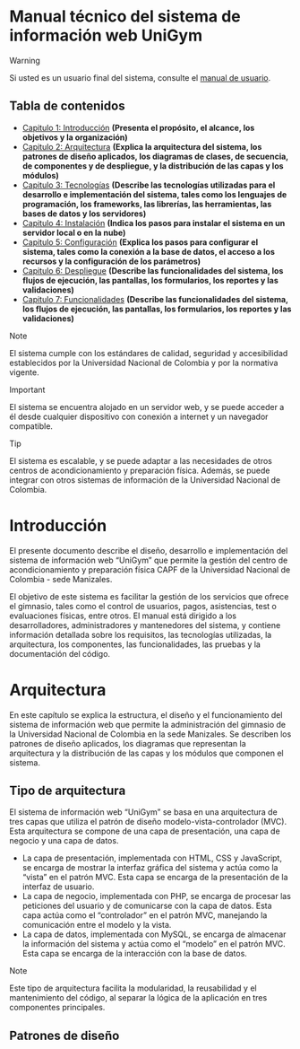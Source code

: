 # Manual técnico del sistema de información web UniGym

> [!WARNING]  
> Si usted es un usuario final del sistema, consulte el [manual de usuario](user.md).

## Tabla de contenidos
- [Capitulo 1: Introducción](#introducción) **(Presenta el propósito, el alcance, los objetivos y la organización)**
- [Capitulo 2: Arquitectura](#arquitectura) **(Explica la arquitectura del sistema, los patrones de diseño aplicados, los diagramas de clases, de secuencia, de componentes y de despliegue, y la distribución de las capas y los módulos)**
- [Capitulo 3: Tecnologías](#tecnologías) **(Describe las tecnologías utilizadas para el desarrollo e implementación del sistema, tales como los lenguajes de programación, los frameworks, las librerías, las herramientas, las bases de datos y los servidores)**
- [Capitulo 4: Instalación](#instalación) **(Indica los pasos para instalar el sistema en un servidor local o en la nube)**
- [Capitulo 5: Configuración](#configuración) **(Explica los pasos para configurar el sistema, tales como la conexión a la base de datos, el acceso a los recursos y la configuración de los parámetros)**
- [Capitulo 6: Despliegue](#funcionalidades) **(Describe las funcionalidades del sistema, los flujos de ejecución, las pantallas, los formularios, los reportes y las validaciones)**
- [Capitulo 7: Funcionalidades](#funcionalidades) **(Describe las funcionalidades del sistema, los flujos de ejecución, las pantallas, los formularios, los reportes y las validaciones)**

> [!NOTE]
> El sistema cumple con los estándares de calidad, seguridad y accesibilidad establecidos por la Universidad Nacional 
> de Colombia y por la normativa vigente.

> [!IMPORTANT]
> El sistema se encuentra alojado en un servidor web, y se puede acceder a él desde cualquier dispositivo con 
> conexión a internet y un navegador compatible.

> [!TIP]
> El sistema es escalable, y se puede adaptar a las necesidades de otros centros de acondicionamiento y preparación
> física. Además, se puede integrar con otros sistemas de información de la Universidad Nacional de Colombia.

# Introducción

El presente documento describe el diseño, desarrollo e implementación del sistema de información web
“UniGym” que permite la gestión del centro de acondicionamiento y preparación física CAPF de la Universidad Nacional de
Colombia - sede Manizales.

El objetivo de este sistema es facilitar la gestión de los servicios que ofrece el gimnasio, tales como el control de
usuarios, pagos, asistencias, test o evaluaciones físicas, entre otros. El manual está dirigido a los desarrolladores,
administradores y mantenedores del sistema, y contiene información detallada sobre los requisitos, las tecnologías
utilizadas, la arquitectura, los componentes, las funcionalidades, las pruebas y la documentación del código. 

# Arquitectura

En este capítulo se explica la estructura, el diseño y el funcionamiento del sistema de información web que permite la 
administración del gimnasio de la Universidad Nacional de Colombia en la sede Manizales. Se describen los patrones de 
diseño aplicados, los diagramas que representan la arquitectura y la distribución de las capas y los módulos que 
componen el sistema.

## Tipo de arquitectura

El sistema de información web “UniGym” se basa en una arquitectura de tres capas que utiliza el patrón de diseño 
modelo-vista-controlador (MVC). Esta arquitectura se compone de una capa de presentación, una capa de negocio y una capa
de datos.

- La capa de presentación, implementada con HTML, CSS y JavaScript, se encarga de mostrar la interfaz gráfica del 
sistema y actúa como la “vista” en el patrón MVC. Esta capa se encarga de la presentación de la interfaz de usuario.
- La capa de negocio, implementada con PHP, se encarga de procesar las peticiones del usuario y de comunicarse con la 
capa de datos. Esta capa actúa como el “controlador” en el patrón MVC, manejando la comunicación entre el modelo y la 
vista.
- La capa de datos, implementada con MySQL, se encarga de almacenar la información del sistema y actúa como el “modelo” 
en el patrón MVC. Esta capa se encarga de la interacción con la base de datos.

> [!NOTE]
> Este tipo de arquitectura facilita la modularidad, la reusabilidad y el mantenimiento del código, al separar la lógica de la aplicación en tres componentes principales.

## Patrones de diseño


